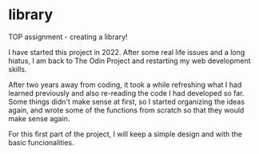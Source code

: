 # library
TOP assignment - creating a library!

I have started this project in 2022. After some real life issues and a long hiatus, I am back to The Odin Project and restarting my web development skills.

After two years away from coding, it took a while refreshing what I had learned previously and also re-reading the code I had developed so far.
Some things didn't make sense at first, so I started organizing the ideas again, and wrote some of the functions from scratch so that they would make sense again.

For this first part of the project, I will keep a simple design and with the basic funcionalities.